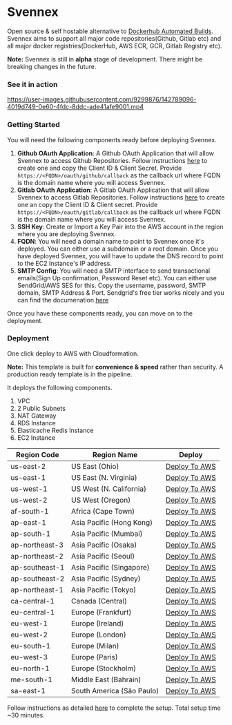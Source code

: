 # Svennex

Open source & self hostable alternative to [Dockerhub Automated Builds](https://docs.docker.com/docker-hub/builds/). Svennex aims to support all major code repositories(Github, Gitlab etc) and all major docker registries(DockerHub, AWS ECR, GCR, Gitlab Registry etc).

**Note:** Svennex is still in **alpha** stage of development. There might be breaking changes in the future.

### See it in action

https://user-images.githubusercontent.com/9299876/142789096-4019d749-0e60-4fdc-8ddc-ade41afe9001.mp4

### Getting Started

You will need the following components ready before deploying Svennex.

1. **Github OAuth Application**: A Github OAuth Application that will allow Svennex to access Github Repositories. Follow instructions [here](https://docs.github.com/en/developers/apps/building-oauth-apps/creating-an-oauth-app) to create one and copy the Client ID & Client Secret. Provide `https://<FQDN>/oauth/github/callback` as the callback url where FQDN is the domain name where you will access Svennex.
2. **Gitlab OAuth Application**: A Gitlab OAuth Application that will allow Svennex to access Gitlab Repositories. Follow instructions [here](https://docs.gitlab.com/ee/integration/oauth_provider.html) to create one an copy the Client ID & Client secret. Provide `https://<FQDN>/oauth/gitlab/callback` as the callback url where FQDN is the domain name where you will access Svennex.
3. **SSH Key**: Create or Import a Key Pair into the AWS account in the region where you are deploying Svennex.
4. **FQDN**: You will need a domain name to point to Svennex once it's deployed. You can either use a subdomain or a root domain. Once you have deployed Svennex, you will have to update the DNS record to point to the EC2 Instance's IP address.
5. **SMTP Config**: You will need a SMTP interface to send transactional emails(Sign Up confirmation, Password Reset etc). You can either use SendGrid/AWS SES for this. Copy the username, password, SMTP domain, SMTP Address & Port. Sendgrid's free tier works nicely and you can find the documenation [here](https://docs.sendgrid.com/for-developers/sending-email/rubyonrails)

Once you have these components ready, you can move on to the deployment.

### Deployment

One click deploy to AWS with Cloudformation.

**Note:** This template is built for **convenience & speed** rather than security. A production ready template is in the pipeline. 

It deploys the following components.

1. VPC
2. 2 Public Subnets
3. NAT Gateway
4. RDS Instance
5. Elasticache Redis Instance
6. EC2 Instance

| Region Code    | Region Name               | Deploy                                                       |
| -------------- | ------------------------- | ------------------------------------------------------------ |
| us-east-2      | US East (Ohio)            | [Deploy To AWS](https://us-east-2.console.aws.amazon.com/cloudformation/home?region=us-east-2#/stacks/create/) |
| us-east-1      | US East (N. Virginia)     | [Deploy To AWS](https://us-east-1.console.aws.amazon.com/cloudformation/home?region=us-east-1#/stacks/create/review?templateURL=https://svennex-cf-templates.s3.amazonaws.com/app.yml&stackName=Svennex) |
| us-west-1      | US West (N. California)   | [Deploy To AWS](https://us-west-1.console.aws.amazon.com/cloudformation/home?region=us-west-1#/stacks/create/review?templateURL=https://svennex-cf-templates.s3.amazonaws.com/app.yml&stackName=Svennex) |
| us-west-2      | US West (Oregon)          | [Deploy To AWS](https://us-west-2.console.aws.amazon.com/cloudformation/home?region=us-west-2#/stacks/create/review?templateURL=https://svennex-cf-templates.s3.amazonaws.com/app.yml&stackName=Svennex) |
| af-south-1     | Africa (Cape Town)        | [Deploy To AWS](https://af-south-1.console.aws.amazon.com/cloudformation/home?region=af-south-1#/stacks/create/review?templateURL=https://svennex-cf-templates.s3.amazonaws.com/app.yml&stackName=Svennex) |
| ap-east-1      | Asia Pacific (Hong Kong)  | [Deploy To AWS](https://ap-east-1.console.aws.amazon.com/cloudformation/home?region=ap-east-1#/stacks/create/review?templateURL=https://svennex-cf-templates.s3.amazonaws.com/app.yml&stackName=Svennex) |
| ap-south-1     | Asia Pacific (Mumbai)     | [Deploy To AWS](https://ap-south-1.console.aws.amazon.com/cloudformation/home?region=ap-south-1#/stacks/create/review?templateURL=https://svennex-cf-templates.s3.amazonaws.com/app.yml&stackName=Svennex) |
| ap-northeast-3 | Asia Pacific (Osaka)      | [Deploy To AWS](https://ap-northeast-3.console.aws.amazon.com/cloudformation/home?region=ap-northeast-3#/stacks/create/review?templateURL=https://svennex-cf-templates.s3.amazonaws.com/app.yml&stackName=Svennex) |
| ap-northeast-2 | Asia Pacific (Seoul)      | [Deploy To AWS](https://ap-northeast-2.console.aws.amazon.com/cloudformation/home?region=ap-northeast-2#/stacks/create/review?templateURL=https://svennex-cf-templates.s3.amazonaws.com/app.yml&stackName=Svennex) |
| ap-southeast-1 | Asia Pacific (Singapore)  | [Deploy To AWS](https://ap-southeast-1.console.aws.amazon.com/cloudformation/home?region=ap-southeast-1#/stacks/create/review?templateURL=https://svennex-cf-templates.s3.amazonaws.com/app.yml&stackName=Svennex) |
| ap-southeast-2 | Asia Pacific (Sydney)     | [Deploy To AWS](https://ap-southeast-2.console.aws.amazon.com/cloudformation/home?region=ap-southeast-2#/stacks/create/review?templateURL=https://svennex-cf-templates.s3.amazonaws.com/app.yml&stackName=Svennex) |
| ap-northeast-1 | Asia Pacific (Tokyo)      | [Deploy To AWS](https://ap-northeast-1.console.aws.amazon.com/cloudformation/home?region=ap-northeast-1#/stacks/create/review?templateURL=https://svennex-cf-templates.s3.amazonaws.com/app.yml&stackName=Svennex) |
| ca-central-1   | Canada (Central)          | [Deploy To AWS](https://ca-central-1.console.aws.amazon.com/cloudformation/home?region=ca-central-1#/stacks/create/review?templateURL=https://svennex-cf-templates.s3.amazonaws.com/app.yml&stackName=Svennex) |
| eu-central-1   | Europe (Frankfurt)        | [Deploy To AWS](https://eu-central-1.console.aws.amazon.com/cloudformation/home?region=eu-central-1#/stacks/create/review?templateURL=https://svennex-cf-templates.s3.amazonaws.com/app.yml&stackName=Svennex) |
| eu-west-1      | Europe (Ireland)          | [Deploy To AWS](https://eu-west-1.console.aws.amazon.com/cloudformation/home?region=eu-west-1#/stacks/create/review?templateURL=https://svennex-cf-templates.s3.amazonaws.com/app.yml&stackName=Svennex) |
| eu-west-2      | Europe (London)           | [Deploy To AWS](https://eu-west-2.console.aws.amazon.com/cloudformation/home?region=eu-west-2#/stacks/create/review?templateURL=https://svennex-cf-templates.s3.amazonaws.com/app.yml&stackName=Svennex) |
| eu-south-1     | Europe (Milan)            | [Deploy To AWS](https://eu-south-1.console.aws.amazon.com/cloudformation/home?region=eu-south-1#/stacks/create/review?templateURL=https://svennex-cf-templates.s3.amazonaws.com/app.yml&stackName=Svennex) |
| eu-west-3      | Europe (Paris)            | [Deploy To AWS](https://eu-west-3.console.aws.amazon.com/cloudformation/home?region=eu-west-3#/stacks/create/review?templateURL=https://svennex-cf-templates.s3.amazonaws.com/app.yml&stackName=Svennex) |
| eu-north-1     | Europe (Stockholm)        | [Deploy To AWS](https://eu-north-1.console.aws.amazon.com/cloudformation/home?region=eu-north-1#/stacks/create/review?templateURL=https://svennex-cf-templates.s3.amazonaws.com/app.yml&stackName=Svennex) |
| me-south-1     | Middle East (Bahrain)     | [Deploy To AWS](https://me-south-1.console.aws.amazon.com/cloudformation/home?region=me-south-1#/stacks/create/review?templateURL=https://svennex-cf-templates.s3.amazonaws.com/app.yml&stackName=Svennex) |
| sa-east-1      | South America (São Paulo) | [Deploy To AWS](https://sa-east-1.console.aws.amazon.com/cloudformation/home?region=sa-east-1#/stacks/create/review?templateURL=https://svennex-cf-templates.s3.amazonaws.com/app.yml&stackName=Svennex) |


Follow instructions as detailed [here]() to complete the setup. Total setup time ~30 minutes.
